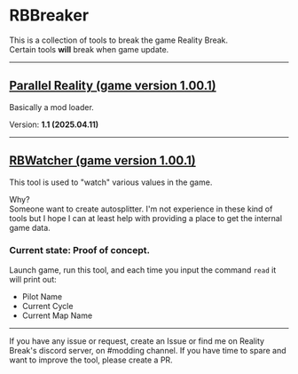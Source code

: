 # RBBreaker
This is a collection of tools to break the game Reality Break.  
Certain tools **will** break when game update.

-----

## [Parallel Reality (game version 1.00.1)](ParallelReality)
Basically a mod loader.

Version: **1.1 (2025.04.11)**

-----

## [RBWatcher (game version 1.00.1)](RBWatcher)
This tool is used to "watch" various values in the game.  

Why?  
Someone want to create autosplitter.
I'm not experience in these kind of tools but I hope I can at least help with providing a place to get the internal game data.

### Current state: Proof of concept.

Launch game, run this tool, and each time you input the command `read` it will print out:
- Pilot Name
- Current Cycle
- Current Map Name

-----

If you have any issue or request, create an Issue or find me on Reality Break's discord server, on #modding channel.
If you have time to spare and want to improve the tool, please create a PR.
